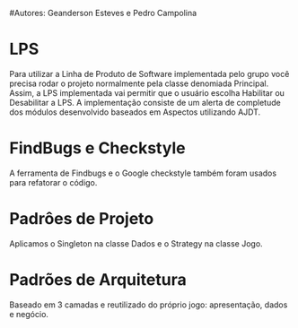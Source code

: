 #Autores: Geanderson Esteves e Pedro Campolina

# LPS
Para utilizar a Linha de Produto de Software implementada pelo grupo você precisa rodar o projeto normalmente pela classe denomiada Principal. Assim, a LPS implementada vai permitir que o usuário escolha Habilitar ou Desabilitar a LPS. A implementação consiste de um alerta de completude dos módulos desenvolvido baseados em Aspectos utilizando AJDT.

# FindBugs e Checkstyle
A ferramenta de Findbugs e o Google checkstyle também foram usados para refatorar o código.

# Padrôes de Projeto
Aplicamos o Singleton na classe Dados e o Strategy na classe Jogo.

# Padrões de Arquitetura
Baseado em 3 camadas e reutilizado do próprio jogo: apresentação, dados e negócio.